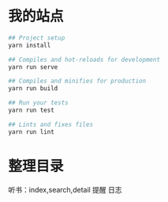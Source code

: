 # 我的站点

```bash
## Project setup
yarn install

## Compiles and hot-reloads for development
yarn run serve

## Compiles and minifies for production
yarn run build

## Run your tests
yarn run test

## Lints and fixes files
yarn run lint
```

# 整理目录
听书：index,search,detail
提醒
日志